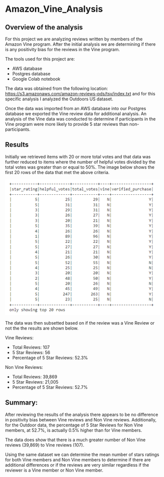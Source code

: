 # Amazon_Vine_Analysis

## Overview of the analysis
For this project we are analyzing reviews written by members of the Amazon Vine program. After the initial analysis we are determining if there is any positivity bias for the reviews in the Vine program.

The tools used for this project are:
 - AWS database
 - Postgres database
 - Google Colab notebook

The data was obtained from the following location: https://s3.amazonaws.com/amazon-reviews-pds/tsv/index.txt and for this specific analysis I analyzed the Outdoors US dataset. 

Once the data was imported from an AWS database into our Postgres database we exported the Vine review data for additional analysis. An analysis of the Vine data was conducted to determine if participants in the Vine program were more likely to provide 5 star reviews than non-participants.

## Results
Initially we retrieved items with 20 or more total votes and that data was further reduced to items where the number of helpful votes divided by the total votes was greater than or equal to 50%. The image below shows the first 20 rows of the data that met the above criteria.

![Vine_Reviews](https://github.com/kkoehn8/Amazon_Vine_Analysis/blob/main/Images/Vine_Reviews.PNG)

The data was then subsetted based on if the review was a Vine Review or not the the results are shown below. 

Vine Reviews:
 - Total Reviews: 107
 - 5 Star Reviews: 56
 - Percentage of 5 Star Reviews: 52.3%

Non Vine Reviews:
 - Total Reviews: 39,869
 - 5 Star Reviews: 21,005
 - Percentage of 5 Star Reviews: 52.7%

## Summary: 
After reviewing the results of the analysis there appears to be no difference in positivity bias between Vine reviews and Non Vine reviews. Additionally, for the Outdoor data, the percentage of 5 Star Reviews for Non Vine members, at 52.7%, is actually 0.5% higher than for Vine members. 

The data does show that there is a much greater number of Non Vine reviews (39,869) to Vine reviews (107). 

Using the same dataset we can determine the mean number of stars ratings for both Vine members and Non Vine members to determine if there are additional differences or if the reviews are very similar regardless if the reviewer is a Vine member or Non Vine member. 

